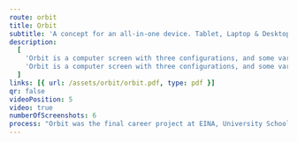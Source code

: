 ```yaml
---
route: orbit
title: Orbit
subtitle: 'A concept for an all-in-one device. Tablet, Laptop & Desktop computer using a foldable screen.'
description:
  [
    'Orbit is a computer screen with three configurations, and some variants. When opened flat it has a 21.2-inch screen that can be placed in a stand to work as a full desktop computer. When opened a quarter of the way, to be used like a laptop, the lower part of the screen will display a keyboard or application specific controls. And when completely folded backwards the device can be used as a tablet.',
    'Orbit is a computer screen with three configurations, and some variants. When opened flat it has a 21.2-inch screen that can be placed in a stand to work as a full desktop computer. When opened a quarter of the way, to be used like a laptop, the lower part of the screen will display a keyboard or application specific controls. And when completely folded backwards the device can be used as a tablet.',
  ]
links: [{ url: /assets/orbit/orbit.pdf, type: pdf }]
qr: false
videoPosition: 5
video: true
numberOfScreenshots: 6
process: "Orbit was the final career project at EINA, University School of Design and Art. It was modeled using SolidWorks, rendered, and animated with KeyShot and edited with Photoshop. It's a proof of concept for an All-In-One device."
---
```

